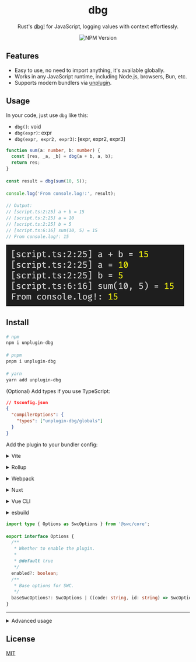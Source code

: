 <div align="center">

# dbg

Rust's [dbg!](https://doc.rust-lang.org/std/macro.dbg.html) for JavaScript, logging values with context effortlessly.

![NPM Version](https://img.shields.io/npm/v/unplugin-dbg?style=flat-square&color=%23000000)

</div>

## Features

- Easy to use, no need to import anything, it's available globally.
- Works in any JavaScript runtime, including Node.js, browsers, Bun, etc.
- Supports modern bundlers via [unplugin](https://github.com/unjs/unplugin).

## Usage

In your code, just use `dbg` like this:

- `dbg()`: void
- `dbg(expr)`: expr
- `dbg(expr, expr2, expr3)`: [expr, expr2, expr3]

```ts
function sum(a: number, b: number) {
  const [res, _a, _b] = dbg(a + b, a, b);
  return res;
}

const result = dbg(sum(10, 5));

console.log('From console.log!:', result);

// Output:
// [script.ts:2:25] a + b = 15
// [script.ts:2:25] a = 10
// [script.ts:2:25] b = 5
// [script.ts:6:16] sum(10, 5) = 15
// From console.log!: 15
```

![preview](./preview.png)

## Install

```bash
# npm
npm i unplugin-dbg

# pnpm
pnpm i unplugin-dbg

# yarn
yarn add unplugin-dbg
```

(Optional) Add types if you use TypeScript:

```json
// tsconfig.json
{
  "compilerOptions": {
    "types": ["unplugin-dbg/globals"]
  }
}
```

Add the plugin to your bundler config:

<details>
<summary>Vite</summary><br>

```ts
// vite.config.ts
import dbg from 'unplugin-dbg/vite';

export default defineConfig({
  plugins: [
    dbg({
      /* options */
    }),
  ],
});
```

<br></details>

<details>
<summary>Rollup</summary><br>

```ts
// rollup.config.js
import dbg from 'unplugin-dbg/rollup';

export default {
  plugins: [
    dbg({
      /* options */
    }),
  ],
};
```

<br></details>

<details>
<summary>Webpack</summary><br>

```ts
// webpack.config.js
module.exports = {
  /* ... */
  plugins: [
    require('unplugin-dbg/webpack')({
      /* options */
    }),
  ],
};
```

<br></details>

<details>
<summary>Nuxt</summary><br>

```ts
// nuxt.config.js
export default defineNuxtConfig({
  modules: [
    [
      'unplugin-dbg/nuxt',
      {
        /* options */
      },
    ],
  ],
});
```

> This module works for both Nuxt 2 and [Nuxt Vite](https://github.com/nuxt/vite)

<br></details>

<details>
<summary>Vue CLI</summary><br>

```ts
// vue.config.js
module.exports = {
  configureWebpack: {
    plugins: [
      require('unplugin-dbg/webpack')({
        /* options */
      }),
    ],
  },
};
```

<br></details>

<details>
<summary>esbuild</summary><br>

```ts
// esbuild.config.js
import { build } from 'esbuild';
import dbg from 'unplugin-dbg/esbuild';

build({
  plugins: [dbg()],
});
```

<br></details>

```ts
import type { Options as SwcOptions } from '@swc/core';

export interface Options {
  /**
   * Whether to enable the plugin.
   *
   * @default true
   */
  enabled?: boolean;
  /**
   * Base options for SWC.
   */
  baseSwcOptions?: SwcOptions | ((code: string, id: string) => SwcOptions);
}
```

---

<details>
<summary>Advanced usage</summary><br>

```ts
// Use the plugin with SWC
swc.transform(code, {
  jsc: {
    experimental: {
      plugins: [
        [
          'unplugin-dbg/swc-plugin',
          {
            enabled: true, // Required
          },
        ],
      ],
    },
  },
});
```

```ts
// Use `dbg` manually
import { _ as dbg } from 'unplugin-dbg/runtime';

// Without location context
dbg.call(
  null,
  {
    expr: '<expr>',
    value: expr,
  },
  {
    expr: '10 + 5',
    value: 10 + 5,
  }
  // ...
);

// With location context
dbg.call(
  {
    file: 'script.ts',
    line: 1,
    col: 1,
  },
  {
    expr: '<expr>',
    value: expr,
  },
  {
    expr: '10 + 5',
    value: 10 + 5,
  }
  // ...
);
```

<br></details>

## License

[MIT](./LICENSE)
